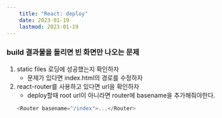 ```yaml
---
    title: "React: deploy"
    date: 2023-01-19
    lastmod: 2023-01-19
---
```


### build 결과물을 돌리면 빈 화면만 나오는 문제

1. static files 로딩에 성공했는지 확인하자
   - 문제가 있다면 index.html의 경로를 수정하자
2. react-router를 사용하고 있다면 url을 확인하자
   - deploy할때 root url이 아니라면 router에 basename을 추가해줘야한다.
   ```js
   <Router basename="/index">...</Router>
   ```
